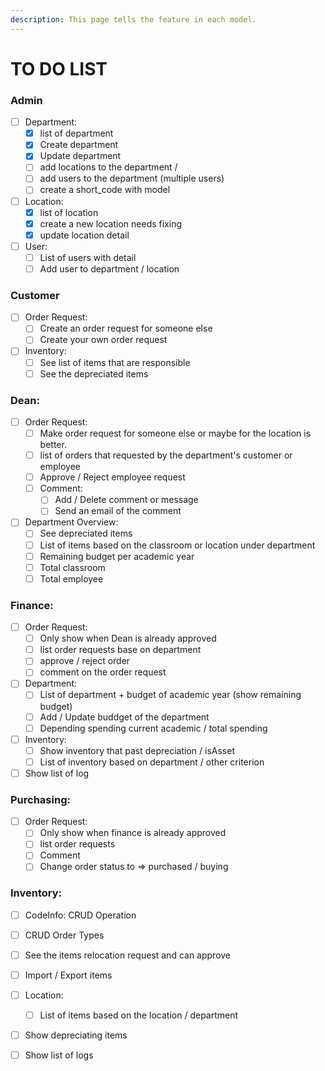 ```yaml
---
description: This page tells the feature in each model.
---
```


# TO DO LIST

### Admin

* [ ] Department:&#x20;
  * [x] list of department
  * [x] Create department&#x20;
  * [x] Update department
  * [ ] add locations to the department /&#x20;
  * [ ] add users to the department (multiple users)
  * [ ] create a short\_code with model
* [ ] Location:&#x20;
  * [x] list of location
  * [x] create a new location needs fixing
  * [x] update location detail
* [ ] User:&#x20;
  * [ ] List of users with detail
  * [ ] Add user to department / location

### Customer

* [ ] Order Request:
  * [ ] Create an order request for someone else
  * [ ] Create your own order request
* [ ] Inventory:
  * [ ] See list of items that are responsible
  * [ ] See the depreciated items

### Dean:

* [ ] Order Request:&#x20;
  * [ ] Make order request for someone else or maybe for the location is better.
  * [ ] list of orders that requested by the department's customer or employee
  * [ ] Approve / Reject employee request
  * [ ] Comment:
    * [ ] Add / Delete comment or message
    * [ ] Send an email of the comment
* [ ] Department Overview:
  * [ ] See depreciated items
  * [ ] List of items based on the classroom or location under department
  * [ ] Remaining budget per academic year
  * [ ] Total classroom&#x20;
  * [ ] Total employee

### Finance:

* [ ] Order Request:&#x20;
  * [ ] Only show when Dean is already approved
  * [ ] list order requests base on department
  * [ ] approve / reject order
  * [ ] comment on the order request
* [ ] Department:
  * [ ] List of department + budget of academic year (show remaining budget)
  * [ ] Add / Update buddget of the department
  * [ ] Depending spending current academic / total spending
* [ ] Inventory:
  * [ ] Show inventory that past depreciation / isAsset
  * [ ] List of inventory based on department / other criterion
* [ ] Show list of log

### Purchasing:

* [ ] Order Request:&#x20;
  * [ ] Only show when finance is already approved
  * [ ] list order requests
  * [ ] Comment
  * [ ] Change order status to => purchased / buying

### Inventory:

* [ ] CodeInfo: CRUD Operation
* [ ] CRUD Order Types&#x20;
* [ ] See the items relocation request and can approve&#x20;
* [ ] Import / Export items
* [ ] Location:
  * [ ] List of items based on the location / department
* [ ] Show depreciating items
* [ ] Show list of logs

